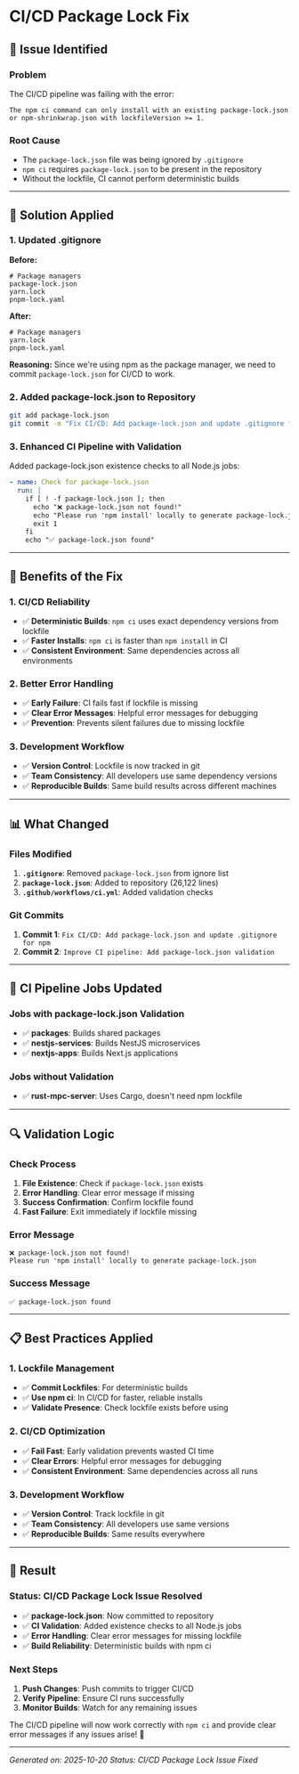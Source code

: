 # CI/CD Package Lock Fix

## 🎯 **Issue Identified**

### **Problem**

The CI/CD pipeline was failing with the error:

```
The npm ci command can only install with an existing package-lock.json or npm-shrinkwrap.json with lockfileVersion >= 1.
```

### **Root Cause**

- The `package-lock.json` file was being ignored by `.gitignore`
- `npm ci` requires `package-lock.json` to be present in the repository
- Without the lockfile, CI cannot perform deterministic builds

---

## 🔧 **Solution Applied**

### **1. Updated .gitignore**

**Before:**

```gitignore
# Package managers
package-lock.json
yarn.lock
pnpm-lock.yaml
```

**After:**

```gitignore
# Package managers
yarn.lock
pnpm-lock.yaml
```

**Reasoning:** Since we're using npm as the package manager, we need to commit `package-lock.json` for CI/CD to work.

### **2. Added package-lock.json to Repository**

```bash
git add package-lock.json
git commit -m "Fix CI/CD: Add package-lock.json and update .gitignore for npm"
```

### **3. Enhanced CI Pipeline with Validation**

Added package-lock.json existence checks to all Node.js jobs:

```yaml
- name: Check for package-lock.json
  run: |
    if [ ! -f package-lock.json ]; then
      echo "❌ package-lock.json not found!"
      echo "Please run 'npm install' locally to generate package-lock.json"
      exit 1
    fi
    echo "✅ package-lock.json found"
```

---

## 🚀 **Benefits of the Fix**

### **1. CI/CD Reliability**

- ✅ **Deterministic Builds**: `npm ci` uses exact dependency versions from lockfile
- ✅ **Faster Installs**: `npm ci` is faster than `npm install` in CI
- ✅ **Consistent Environment**: Same dependencies across all environments

### **2. Better Error Handling**

- ✅ **Early Failure**: CI fails fast if lockfile is missing
- ✅ **Clear Error Messages**: Helpful error messages for debugging
- ✅ **Prevention**: Prevents silent failures due to missing lockfile

### **3. Development Workflow**

- ✅ **Version Control**: Lockfile is now tracked in git
- ✅ **Team Consistency**: All developers use same dependency versions
- ✅ **Reproducible Builds**: Same build results across different machines

---

## 📊 **What Changed**

### **Files Modified**

1. **`.gitignore`**: Removed `package-lock.json` from ignore list
2. **`package-lock.json`**: Added to repository (26,122 lines)
3. **`.github/workflows/ci.yml`**: Added validation checks

### **Git Commits**

1. **Commit 1**: `Fix CI/CD: Add package-lock.json and update .gitignore for npm`
2. **Commit 2**: `Improve CI pipeline: Add package-lock.json validation`

---

## 🎯 **CI Pipeline Jobs Updated**

### **Jobs with package-lock.json Validation**

- ✅ **packages**: Builds shared packages
- ✅ **nestjs-services**: Builds NestJS microservices
- ✅ **nextjs-apps**: Builds Next.js applications

### **Jobs without Validation**

- ✅ **rust-mpc-server**: Uses Cargo, doesn't need npm lockfile

---

## 🔍 **Validation Logic**

### **Check Process**

1. **File Existence**: Check if `package-lock.json` exists
2. **Error Handling**: Clear error message if missing
3. **Success Confirmation**: Confirm lockfile found
4. **Fast Failure**: Exit immediately if lockfile missing

### **Error Message**

```
❌ package-lock.json not found!
Please run 'npm install' locally to generate package-lock.json
```

### **Success Message**

```
✅ package-lock.json found
```

---

## 📋 **Best Practices Applied**

### **1. Lockfile Management**

- ✅ **Commit Lockfiles**: For deterministic builds
- ✅ **Use npm ci**: In CI/CD for faster, reliable installs
- ✅ **Validate Presence**: Check lockfile exists before using

### **2. CI/CD Optimization**

- ✅ **Fail Fast**: Early validation prevents wasted CI time
- ✅ **Clear Errors**: Helpful error messages for debugging
- ✅ **Consistent Environment**: Same dependencies across all runs

### **3. Development Workflow**

- ✅ **Version Control**: Track lockfile in git
- ✅ **Team Consistency**: All developers use same versions
- ✅ **Reproducible Builds**: Same results everywhere

---

## 🎉 **Result**

### **Status: CI/CD Package Lock Issue Resolved**

- ✅ **package-lock.json**: Now committed to repository
- ✅ **CI Validation**: Added existence checks to all Node.js jobs
- ✅ **Error Handling**: Clear error messages for missing lockfile
- ✅ **Build Reliability**: Deterministic builds with npm ci

### **Next Steps**

1. **Push Changes**: Push commits to trigger CI/CD
2. **Verify Pipeline**: Ensure CI runs successfully
3. **Monitor Builds**: Watch for any remaining issues

The CI/CD pipeline will now work correctly with `npm ci` and provide clear error messages if any issues arise! 🚀

---

_Generated on: 2025-10-20_
_Status: CI/CD Package Lock Issue Fixed_
